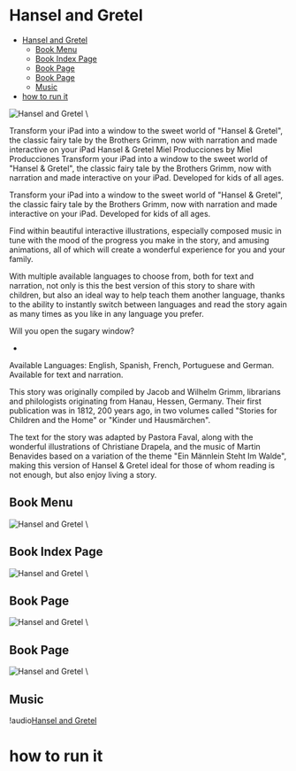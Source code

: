# Hansel and Gretel

- [Hansel and Gretel](#hansel-and-gretel)
  - [Book Menu](#book-menu)
  - [Book Index Page](#book-index-page)
  - [Book Page](#book-page)
  - [Book Page](#book-page-1)
  - [Music](#music)
- [how to run it](#how-to-run-it)

![Hansel and Gretel](img/book_cover.jpg) \

Transform your iPad into a window to the sweet world of "Hansel & Gretel", the classic fairy tale by the Brothers Grimm, now with narration and made interactive on your iPad
Hansel & Gretel Miel Producciones
by Miel Producciones
Transform your iPad into a window to the sweet world of "Hansel & Gretel", the classic fairy tale by the Brothers Grimm, now with narration and made interactive on your iPad. Developed for kids of all ages.

Transform your iPad into a window to the sweet world of "Hansel & Gretel", the classic fairy tale by the Brothers Grimm, now with narration and made interactive on your iPad. Developed for kids of all ages.

Find within beautiful interactive illustrations, especially composed music in tune with the mood of the progress you make in the story, and amusing animations, all of which will create a wonderful experience for you and your family.

With multiple available languages to choose from, both for text and narration, not only is this the best version of this story to share with children, but also an ideal way to help teach them another language, thanks to the ability to instantly switch between languages and read the story again as many times as you like in any language you prefer.

Will you open the sugary window?

-

Available Languages: English, Spanish, French, Portuguese and German. Available for text and narration.

This story was originally compiled by Jacob and Wilhelm Grimm, librarians and philologists originating from Hanau, Hessen, Germany. Their first publication was in 1812, 200 years ago, in two volumes called "Stories for Children and the Home" or "Kinder und Hausmärchen".

The text for the story was adapted by Pastora Faval, along with the wonderful illustrations of Christiane Drapela, and the music of Martin Benavides based on a variation of the theme "Ein Männlein Steht Im Walde", making this version of Hansel & Gretel ideal for those of whom reading is not enough, but also enjoy living a story.

## Book Menu

![Hansel and Gretel](img/book_menu.jpeg) \

## Book Index Page

![Hansel and Gretel](img/book_page_index.jpeg) \

## Book Page

![Hansel and Gretel](img/book_page.jpeg) \

## Book Page

![Hansel and Gretel](img/book_page_with_text.jpeg) \

## Music

!audio[Hansel and Gretel ](gretel_hansel/src/assets/audio/mmt_menu.mp3)

# how to run it
